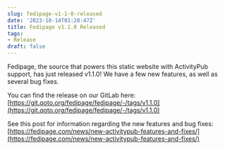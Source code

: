 ```yaml
---
slug: fedipage-v1-1-0-released
date: '2023-10-14T01:20:47Z'
title: Fedipage v1.1.0 Released
tags:
- Release
draft: false
---
```


Fedipage, the source that powers this static website with ActivityPub support,
has just released v1.1.0! We have a few new features, as well as several bug
fixes.

You can find the release on our GitLab here:
[https://git.qoto.org/fedipage/fedipage/-/tags/v1.1.0](https://git.qoto.org/fedipage/fedipage/-/tags/v1.1.0)

See this post for information regarding the new features and bug fixes:
[https://fedipage.com/news/new-activitypub-features-and-fixes/](https://fedipage.com/news/new-activitypub-features-and-fixes/)
